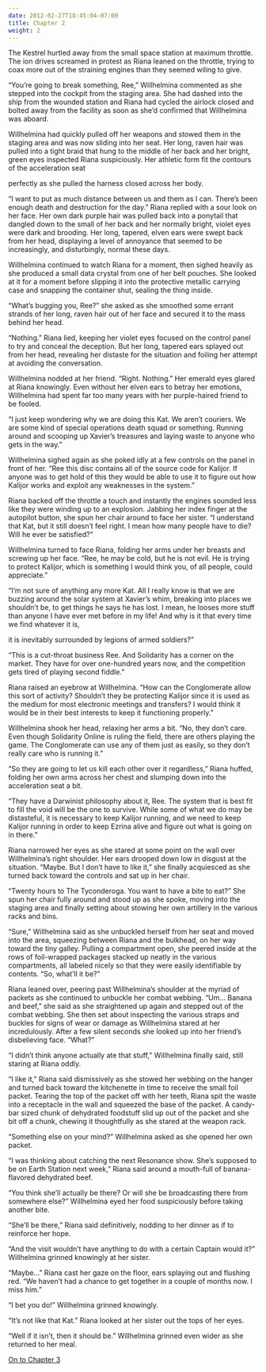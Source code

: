 ```yaml
---
date: 2012-02-27T18:45:04-07:00
title: Chapter 2
weight: 2
---
```


The Kestrel hurtled away from the small space station at maximum throttle. The
ion drives screamed in protest as Riana leaned on the throttle, trying to coax
more out of the straining engines than they seemed wiling to give.

“You’re going to break something, Ree,” Willhelmina commented as she stepped
into the cockpit from the staging area. She had dashed into the ship from the
wounded station and Riana had cycled the airlock closed and bolted away from the
facility as soon as she’d confirmed that Willhelmina was aboard.

Willhelmina had quickly pulled off her weapons and stowed them in the staging
area and was now sliding into her seat. Her long, raven hair was pulled into a
tight braid that hung to the middle of her back and her bright, green eyes
inspected Riana suspiciously.  Her athletic form fit the contours of the
acceleration seat

perfectly as she pulled the harness closed across her body.

“I want to put as much distance between us and them as I can.  There’s been
enough death and destruction for the day.” Riana replied with a sour look on her
face. Her own dark purple hair was pulled back into a ponytail that dangled down
to the small of her back and her normally bright, violet eyes were dark and
brooding.  Her long, tapered, elven ears were swept back from her head,
displaying a level of annoyance that seemed to be increasingly, and
disturbingly, normal these days.

Willhelmina continued to watch Riana for a moment, then sighed heavily as she
produced a small data crystal from one of her belt pouches. She looked at it for
a moment before slipping it into the protective metallic carrying case and
snapping the container shut, sealing the thing inside.

“What’s bugging you, Ree?” she asked as she smoothed some errant strands of her
long, raven hair out of her face and secured it to the mass behind her head.

“Nothing.” Riana lied, keeping her violet eyes focused on the control panel to
try and conceal the deception. But her long, tapered ears splayed out from her
head, revealing her distaste for the situation and foiling her attempt at
avoiding the conversation.

Willhelmina nodded at her friend. “Right. Nothing.” Her emerald eyes glared at
Riana knowingly. Even without her elven ears to betray her emotions, Willhelmina
had spent far too many years with her purple-haired friend to be fooled.

“I just keep wondering why we are doing this Kat. We aren’t couriers. We are
some kind of special operations death squad or something. Running around and
scooping up Xavier’s treasures and laying waste to anyone who gets in the way.”

Willhelmina sighed again as she poked idly at a few controls on the panel in
front of her. “Ree this disc contains all of the source code for Kalijor. If
anyone was to get hold of this they would be able to use it to figure out how
Kalijor works and exploit any weaknesses in the system.”

Riana backed off the throttle a touch and instantly the engines sounded less
like they were winding up to an explosion. Jabbing her index finger at the
autopilot button, she spun her chair around to face her sister. “I understand
that Kat, but it still doesn’t feel right. I mean how many people have to die?
Will he ever be satisfied?”

Willhelmina turned to face Riana, folding her arms under her breasts and
screwing up her face. “Ree, he may be cold, but he is not evil. He is trying to
protect Kalijor, which is something I would think you, of all people, could
appreciate.”

“I’m not sure of anything any more Kat. All I really know is that we are buzzing
around the solar system at Xavier’s whim, breaking into places we shouldn’t be,
to get things he says he has lost. I mean, he looses more stuff than anyone I
have ever met before in my life! And why is it that every time we find whatever
it is,

it is inevitably surrounded by legions of armed soldiers?”

“This is a cut-throat business Ree. And Solidarity has a corner on the market.
They have for over one-hundred years now, and the competition gets tired of
playing second fiddle.”

Riana raised an eyebrow at Willhelmina. “How can the Conglomerate allow this
sort of activity? Shouldn’t they be protecting Kalijor since it is used as the
medium for most electronic meetings and transfers? I would think it would be in
their best interests to keep it functioning properly.”

Willhelmina shook her head, relaxing her arms a bit. “No, they don’t care. Even
though Solidarity Online is ruling the field, there are others playing the game.
The Conglomerate can use any of them just as easily, so they don’t really care
who is running it.”

“So they are going to let us kill each other over it regardless,” Riana huffed,
folding her own arms across her chest and slumping down into the acceleration
seat a bit.

“They have a Darwinist philosophy about it, Ree. The system that is best fit to
fill the void will be the one to survive. While some of what we do may be
distasteful, it is necessary to keep Kalijor running, and we need to keep
Kalijor running in order to keep Ezrina alive and figure out what is going on in
there.”

Riana narrowed her eyes as she stared at some point on the wall over
Willhelmina’s right shoulder. Her ears drooped down low in disgust at the
situation. “Maybe. But I don’t have to like it,” she finally acquiesced as she
turned back toward the controls and sat up in her chair.

“Twenty hours to The Tyconderoga. You want to have a bite to eat?” She spun her
chair fully around and stood up as she spoke, moving into the staging area and
finally setting about stowing her own artillery in the various racks and bins.

“Sure,” Willhelmina said as she unbuckled herself from her seat and moved into
the area, squeezing between Riana and the bulkhead, on her way toward the tiny
galley. Pulling a compartment open, she peered inside at the rows of
foil-wrapped packages stacked up neatly in the various compartments, all labeled
nicely so that they were easily identifiable by contents. “So, what’ll it be?”

Riana leaned over, peering past Willhelmina’s shoulder at the myriad of packets
as she continued to unbuckle her combat webbing.  “Um… Banana and beef,” she
said as she straightened up again and stepped out of the combat webbing. She
then set about inspecting the various straps and buckles for signs of wear or
damage as Willhelmina stared at her incredulously. After a few silent seconds
she looked up into her friend’s disbelieving face. “What?”

“I didn’t think anyone actually ate that stuff,” Willhelmina finally said, still
staring at Riana oddly.

“I like it,” Riana said dismissively as she stowed her webbing on the hanger and
turned back toward the kitchenette in time to receive the small foil packet.
Tearing the top of the packet off with her teeth, Riana spit the waste into a
receptacle in the wall and squeezed the base of the packet. A candy-bar sized
chunk of dehydrated foodstuff slid up out of the packet and she bit off a chunk,
chewing it thoughtfully as she stared at the weapon rack.

“Something else on your mind?” Willhelmina asked as she opened her own packet.

“I was thinking about catching the next Resonance show. She’s supposed to be on
Earth Station next week,” Riana said around a mouth-full of banana-flavored
dehydrated beef.

“You think she’ll actually be there? Or will she be broadcasting there from
somewhere else?” Willhelmina eyed her food suspiciously before taking another
bite.

“She’ll be there,” Riana said definitively, nodding to her dinner as if to
reinforce her hope.

“And the visit wouldn’t have anything to do with a certain Captain would it?”
Willhelmina grinned knowingly at her sister.

“Maybe…” Riana cast her gaze on the floor, ears splaying out and flushing red.
“We haven’t had a chance to get together in a couple of months now. I miss him.”

“I bet you do!” Willhelmina grinned knowingly.

“It’s not like that Kat.” Riana looked at her sister out the tops of her eyes.

“Well if it isn’t, then it should be.” Willhelmina grinned even wider as she
returned to her meal.

[On to Chapter 3](../chapter-3)
